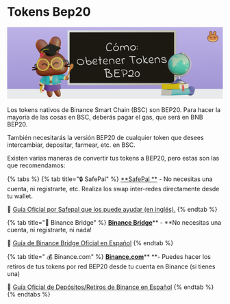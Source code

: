 # Tokens Bep20

![](../.gitbook/assets/bep20.png)

Los tokens nativos de Binance Smart Chain (BSC) son BEP20. Para hacer la mayoría de las cosas en BSC, deberás pagar el gas, que será en BNB BEP20.&#x20;

También necesitarás la versión BEP20 de cualquier token que desees intercambiar, depositar, farmear, etc. en BSC.&#x20;

Existen varias maneras de convertir tus tokens a BEP20, pero estas son las que recomendamos:

{% tabs %}
{% tab title="🔒 SafePal" %}
[**SafePal **](https://safepal.io/download) - No necesitas una cuenta, ni registrarte, etc. Realiza los swap inter-redes directamente desde tu wallet.

📖 [Guía Oficial por Safepal que los puede ayudar (en inglés).](https://docs.safepal.io/safepal-app/cross-chain-swap-tutorial)
{% endtab %}

{% tab title="🌉 Binance Bridge" %}
[**Binance Bridge**](https://www.binance.org/en/bridge)** - **No necesitas una cuenta, ni registrarte, ni nada!

📖 [Guía de Binance Bridge Oficial en Español](https://academy.binance.com/es/articles/an-introduction-to-binance-bridge)
{% endtab %}

{% tab title=" 💰 Binance.com" %}
[**Binance.com**](https://www.binance.com)** **- Puedes hacer los retiros de tus tokens por red BEP20 desde tu cuenta en Binance (si tienes una)&#x20;

📖 [Guía Oficial de Depósitos/Retiros de Binance en Español](https://www.binance.com/en/support/faq/85a1c394ac1d489fb0bfac0ef2fceafd)
{% endtab %}
{% endtabs %}
